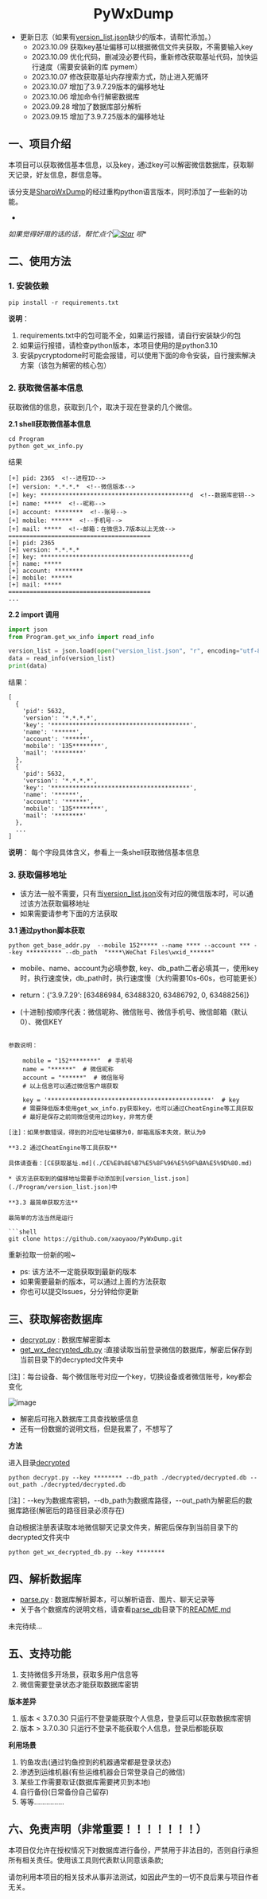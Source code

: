 # <center>PyWxDump</center>

* 更新日志（如果有[version_list.json](./Program/version_list.json)缺少的版本，请帮忙添加。）
    * 2023.10.09 获取key基址偏移可以根据微信文件夹获取，不需要输入key
    * 2023.10.09 优化代码，删减没必要代码，重新修改获取基址代码，加快运行速度（需要安装新的库 pymem）
    * 2023.10.07 修改获取基址内存搜索方式，防止进入死循环
    * 2023.10.07 增加了3.9.7.29版本的偏移地址
    * 2023.10.06 增加命令行解密数据库
    * 2023.09.28 增加了数据库部分解析
    * 2023.09.15 增加了3.9.7.25版本的偏移地址

## 一、项目介绍

本项目可以获取微信基本信息，以及key，通过key可以解密微信数据库，获取聊天记录，好友信息，群信息等。

该分支是[SharpWxDump](https://github.com/AdminTest0/SharpWxDump)的经过重构python语言版本，同时添加了一些新的功能。

*

*如果觉得好用的话的话，帮忙点个[![Star](https://img.shields.io/github/stars/xaoyaoo/PyWxDump.svg?style=social&label=Star)](https://github.com/xaoyaoo/PyWxDump/)
呗**

## 二、使用方法

### 1. 安装依赖

```shell script
pip install -r requirements.txt
```

**说明**：

1. requirements.txt中的包可能不全，如果运行报错，请自行安装缺少的包
2. 如果运行报错，请检查python版本，本项目使用的是python3.10
3. 安装pycryptodome时可能会报错，可以使用下面的命令安装，自行搜索解决方案（该包为解密的核心包）

### 2. 获取微信基本信息

获取微信的信息，获取到几个，取决于现在登录的几个微信。

**2.1 shell获取微信基本信息**

```shell script
cd Program
python get_wx_info.py
```

结果

```shell script
[+] pid: 2365  <!--进程ID-->
[+] version: *.*.*.*  <!--微信版本-->
[+] key: ******************************************d  <!--数据库密钥-->
[+] name: *****  <!--昵称-->
[+] account: ********  <!--账号-->
[+] mobile: ******  <!--手机号-->
[+] mail: *****  <!--邮箱：在微信3.7版本以上无效-->
========================================
[+] pid: 2365
[+] version: *.*.*.*
[+] key: ******************************************d
[+] name: ***** 
[+] account: ********
[+] mobile: ****** 
[+] mail: ***** 
========================================
...
```

**2.2 import 调用**

```python
import json
from Program.get_wx_info import read_info

version_list = json.load(open("version_list.json", "r", encoding="utf-8"))
data = read_info(version_list)
print(data)
```

结果：

```list
[
  {
    'pid': 5632,
    'version': '*.*.*.*',
    'key': '***************************************',
    'name': '******',
    'account': '******',
    'mobile': '135********',
    'mail': '********'
  },
  {
    'pid': 5632,
    'version': '*.*.*.*',
    'key': '***************************************',
    'name': '******',
    'account': '******',
    'mobile': '135********',
    'mail': '********'
  },
  ...
]
```

**说明**： 每个字段具体含义，参看上一条shell获取微信基本信息

### 3. 获取偏移地址

* 该方法一般不需要，只有当[version_list.json](./Program/version_list.json)没有对应的微信版本时，可以通过该方法获取偏移地址
* 如果需要请参考下面的方法获取

**3.1 通过python脚本获取**

```shell
python get_base_addr.py  --mobile 152***** --name **** --account *** --key ********** --db_path  "****\WeChat Files\wxid_******"
```

* mobile、name、account为必填参数, key、db_path二者必填其一，使用key时，执行速度快，db_path时，执行速度慢（大约需要10s-60s，也可能更长）

* return：{'3.9.7.29': [63486984, 63488320, 63486792, 0, 63488256]}
* (十进制)按顺序代表：微信昵称、微信账号、微信手机号、微信邮箱（默认0）、微信KEY
```

参数说明：

    mobile = "152********"  # 手机号
    name = "******"  # 微信昵称
    account = "******"  # 微信账号
    # 以上信息可以通过微信客户端获取
    
    key = '**********************************************'  # key
    # 需要降低版本使用get_wx_info.py获取key，也可以通过CheatEngine等工具获取
    # 最好是保存之前同微信使用过的key，非常方便

[注]：如果参数错误，得到的对应地址偏移为0，邮箱高版本失效，默认为0

**3.2 通过CheatEngine等工具获取**

具体请查看：[CE获取基址.md](./CE%E8%8E%B7%E5%8F%96%E5%9F%BA%E5%9D%80.md)

* 该方法获取到的偏移地址需要手动添加到[version_list.json](./Program/version_list.json)中

**3.3 最简单获取方法**

最简单的方法当然是运行

```shell
git clone https://github.com/xaoyaoo/PyWxDump.git
```

重新拉取一份新的啦~

* ps: 该方法不一定能获取到最新的版本
* 如果需要最新的版本，可以通过上面的方法获取
* 你也可以提交Issues，分分钟给你更新

## 三、获取解密数据库

* [decrypt.py](./decrypted/decrypt.py) : 数据库解密脚本
* [get_wx_decrypted_db.py](./decrypted/get_wx_decrypted_db.py) :直接读取当前登录微信的数据库，解密后保存到当前目录下的decrypted文件夹中

[注]：每台设备、每个微信账号对应一个key，切换设备或者微信账号，key都会变化

![image](https://user-images.githubusercontent.com/33925462/179410883-10deefb3-793d-4e15-8475-a74954fafe19.png)

* 解密后可拖入数据库工具查找敏感信息
* 还有一份数据的说明文档，但是我累了，不想写了

**方法**

进入目录[decrypted](./decrypted)

```shell
python decrypt.py --key ******** --db_path ./decrypted/decrypted.db --out_path ./decrypted/decrypted.db
```

[注]：--key为数据库密钥，--db_path为数据库路径，--out_path为解密后的数据库路径(解密后的路径目录必须存在)

自动根据注册表读取本地微信聊天记录文件夹，解密后保存到当前目录下的decrypted文件夹中

```shell
python get_wx_decrypted_db.py --key ********
```

## 四、解析数据库

* [parse.py](./parse_db/parse.py) : 数据库解析脚本，可以解析语音、图片、聊天记录等
* 关于各个数据库的说明文档，请查看[parse_db](./parse_db)目录下的[README.md](./parse_db/README.md)

未完待续...

## 五、支持功能

1. 支持微信多开场景，获取多用户信息等
2. 微信需要登录状态才能获取数据库密钥

**版本差异**

1. 版本 < 3.7.0.30 只运行不登录能获取个人信息，登录后可以获取数据库密钥
2. 版本 > 3.7.0.30 只运行不登录不能获取个人信息，登录后都能获取

**利用场景**

1. 钓鱼攻击(通过钓鱼控到的机器通常都是登录状态)
2. 渗透到运维机器(有些运维机器会日常登录自己的微信)
3. 某些工作需要取证(数据库需要拷贝到本地)
4. 自行备份(日常备份自己留存)
5. 等等...............

## 六、免责声明（非常重要！！！！！！！）

本项目仅允许在授权情况下对数据库进行备份，严禁用于非法目的，否则自行承担所有相关责任。使用该工具则代表默认同意该条款;

请勿利用本项目的相关技术从事非法测试，如因此产生的一切不良后果与项目作者无关。
